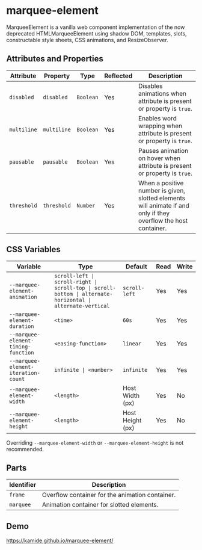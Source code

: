 # marquee-element

MarqueeElement is a vanilla web component implementation of the now deprecated HTMLMarqueeElement using shadow DOM, templates, slots, constructable style sheets, CSS animations, and ResizeObserver.

## Attributes and Properties

| Attribute   | Property    | Type      | Reflected | Description                                                                                                     |
| ----------- | ----------- | --------- | --------- | --------------------------------------------------------------------------------------------------------------- |
| `disabled`  | `disabled`  | `Boolean` | Yes       | Disables animations when attribute is present or property is `true`.                                            |
| `multiline` | `multiline` | `Boolean` | Yes       | Enables word wrapping when attribute is present or property is `true`.                                          |
| `pausable`  | `pausable`  | `Boolean` | Yes       | Pauses animation on hover when attribute is present or property is `true`.                                      |
| `threshold` | `threshold` | `Number`  | Yes       | When a positive number is given, slotted elements will animate if and only if they overflow the host container. |

## CSS Variables

| Variable                            | Type                                                                                                       | Default          | Read | Write |
| ----------------------------------- | ---------------------------------------------------------------------------------------------------------- | ---------------- | ---- | ----- |
| `--marquee-element-animation`       | `scroll-left \| scroll-right \| scroll-top \| scroll-bottom \| alternate-horizontal \| alternate-vertical` | `scroll-left`    | Yes  | Yes   |
| `--marquee-element-duration`        | `<time>`                                                                                                   | `60s`            | Yes  | Yes   |
| `--marquee-element-timing-function` | `<easing-function>`                                                                                        | `linear`         | Yes  | Yes   |
| `--marquee-element-iteration-count` | `infinite \| <number>`                                                                                     | `infinite`       | Yes  | Yes   |
| `--marquee-element-width`           | `<length>`                                                                                                 | Host Width (px)  | Yes  | No    |
| `--marquee-element-height`          | `<length>`                                                                                                 | Host Height (px) | Yes  | No    |

Overriding `--marquee-element-width` or `--marquee-element-height` is not recommended.

## Parts

| Identifier | Description                                     |
| ---------- | ----------------------------------------------- |
| `frame`    | Overflow container for the animation container. |
| `marquee`  | Animation container for slotted elements.       |

## Demo

https://kamide.github.io/marquee-element/
